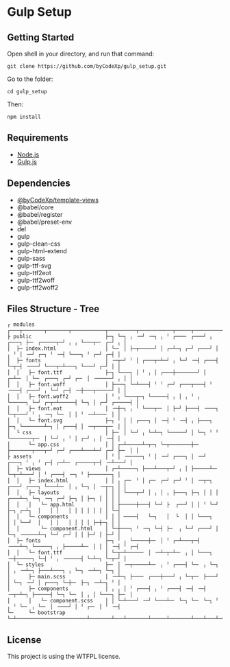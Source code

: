 # Gulp Setup
## Getting Started

Open shell in your directory, and run that command:
```shell
git clone https://github.com/byCodeXp/gulp_setup.git
```
Go to the folder:
```shell
cd gulp_setup
```
Then:
```shell
npm install
```

## Requirements
- [Node.js](https://nodejs.org/en/)
- [Gulp.js](https://gulpjs.com)
## Dependencies
- [@byCodeXp/template-views](https://github.com/byCodeXp/template-views)
- @babel/core
- @babel/register
- @babel/preset-env
- del
- gulp
- gulp-clean-css
- gulp-html-extend
- gulp-sass
- gulp-ttf-svg
- gulp-ttf2eot
- gulp-ttf2woff
- gulp-ttf2woff2
## Files Structure - Tree

```
┌ modules                       ┌───┬───────┬───────┬───────────┬─────────┬───────────┬─────┬─────────┬───┐
├ public                        ├─┐ └─┐ ╷ ╶─┘ ╶─┐ ╷ ╵ ┌───╴ ┌───┘ ╷ ┌───┐ ├─╴ ┌─────┬─┘ ╷ ╷ └───┬─╴ ┌─┘ ╷ │
│  ├─ index.html                │ └─╴ │ ├─┬─────┘ │ ┌─┴─┐ ┌─┘ ┌───┘ │ ╷ ╵ │ ╶─┘ ┌─┐ ╵ ╶─┤ └───┐ ╵ ┌─┘ ┌─┤ │
│  ├─ fonts                     │ ╶─┬─┘ ╵ │ ┌───┬─┴─┘ ╷ └─┘ ╶─┤ ┌───┤ └─┬─┤ ╶───┘ └───┬─┴───┐ └───┘ ┌─┘ │ │
│  │   ├─ font.ttf              ├─┐ └───┐ │ ╵ ╷ │ ┌───┼───────┘ │ ┌─┴─╴ │ └─╴ ┌───┐ ┌─┘ ┌─╴ │ ╶─────┘ ╷ │ │
│  │   ├─ font.woff             │ ├───┐ └─┴───┤ ╵ ╵ ┌─┘ ┌───┬───┤ ╵ ╶───┤ ┌───┘ ╷ └─┘ ┌─┤ ╶─┼───┬─────┘ │ │
│  │   ├─ font.woff2            │ ╵ ╷ └───┬─┐ └─────┤ ╷ │ ╷ ╵ ╷ └─────┐ └─┘ ┌─┬─┴─────┤ └─┐ │ ┌─┘ ┌─────┤ │
│  │   ├─ font.eot              │ ╶─┼─┐ ╷ ╵ └───┬─╴ │ ├─┘ ├───┤ ╶───┐ └─┬───┘ ╵ ╷ ╶─┐ └─╴ │ │ ╵ ╶─┴───╴ │ │
│  │   └─ font.svg              ├─┐ ╵ │ │ ┌───┐ │ ╶─┤ ╵ ╶─┤ ╷ ├───┐ ├─┐ └───────┴─┐ │ ┌───┤ │ ╶─┬───┬─╴ │ │
│  └ css                        │ ├─╴ │ └─┘ ╷ └─┴─┐ └─────┘ │ └─┐ ╵ ╵ └───────┬─╴ │ └─┘ ╷ ╵ │ ┌─┘ ╷ │ ╶─┤ │
│      └─ app.css               │ │ ┌─┴─────┴─┬─┐ └─┬───────┼─╴ ├───────┬───┬─┘ ┌─┘ ┌───┴───┴─┘ ┌─┘ ├─╴ │ │
├ assets                        │ ╵ │ ╶─────┐ ╵ │ ╶─┘ ┌───┐ │ ╶─┘ ┌───┐ ╵ ╷ ╵ ┌─┤ ┌─┴─╴ ┌─────┬─┤ ╶─┴───┘ │
│  ├─ views                     │ ┌─┴─────┐ ├───┴───┬─┘ ╷ │ ├─────┴─╴ └─┬─┴───┘ │ ╵ ┌───┤ ╶─┐ ╵ ├───────┐ │
│  │   ├─ index.html            │ │ ╷ ┌─╴ ╵ │ ┌─╴ ┌─┘ ┌─┘ ╵ │ ╶─┬─┐ ┌───┘ ┌───┐ └───┴─╴ │ ╷ └─┐ │ ╶─┬─┐ │ │
│  │   ├─ layouts               │ │ │ └───┬─┘ │ ╷ │ ╷ ├───┐ ├─┐ │ │ │ ┌───┴─┐ └─┐ ╶─┐ ┌─┘ ├─┐ │ ├─┐ │ │ │ │
│  │   │   └─ app.html          │ │ ├─────┼───┤ └─┘ ├  ┌──┘ │ │ ╵ └─┘ ├─┐ ┌─┴┐  │   │ │   │ │ │ │ │ │ │ └─┤
│  │   └─ components            │ │ │ ────┤   └─┐   │  └  │ │ └───┐   │ │ └──┘  │   │ │   │ │ │ │ ├─┼─┐ │ │
│  │       └─ component.html    │ └─┼───┐ ╵ ╶─┐ └─┤ ├─  ╷ └─┘ ┌───┘ │ └─┐ ╶─────┴─┐ └─┘ ┌─┘ │ │ ├─┘ │ ├─┘ │
│  ├─ fonts                     ├─┐ ╵ ╷ └─────┼─╴ │ ╵ ┌─┴───┬─┤ ╶───┴─┐ └─────┐ ╷ ├─────┴─╴ │ │ │ ╶─┤ ╵ ┌─┤
│  │   └─ font.ttf              │ └─┬─┴─────╴ │ ╶─┴─┬─┴─╴ ╷ │ └───┐ ╶─┼─────┐ └─┤ ╵ ╷ ╶─────┤ └─┴─┐ └─┬─┘ │
│  └─ styles                    ├─╴ │ ╶─┬─────┴─╴ ╷ ╵ ┌───┤ └─╴ ╷ └─┐ │ ╷ ╶─┴─┐ ├───┴───┐ ╷ └─┐ ╶─┴─┐ └─┐ │
│      ├─ main.scss             │ ╶─┴─┐ ├───╴ ┌───┼───┘ ╷ └─┬─╴ ├───┘ │ └─┐ ╶─┘ │ ┌───┐ └─┼─╴ ├─┐ ╶─┴─┐ ╵ │
│      ├─ components            │ ╷ ╷ │ ╵ ┌───┤ ╷ ╵ ┌───┤ ╶─┤ ╶─┤ ╶─┬─┴─┐ ├─────┤ └─┐ └─╴ │ ╷ │ └───┐ ├─╴ │
│      │   └─ component.scss    │ │ └─┴───┘ ╶─┘ └───┴─╴ └─┐ └─╴ └─┐ ╵ ╷ ╵ └─╴ ╷ └─╴ │ ╶───┘ │ ╵ ┌─╴ │ ╵ ╶─┤
└─     └─ bootstrap             └─┴───────────────────────┴───────┴───┴───────┴─────┴───────┴───┴───┴─────┘
```

## License
This project is using the WTFPL license.